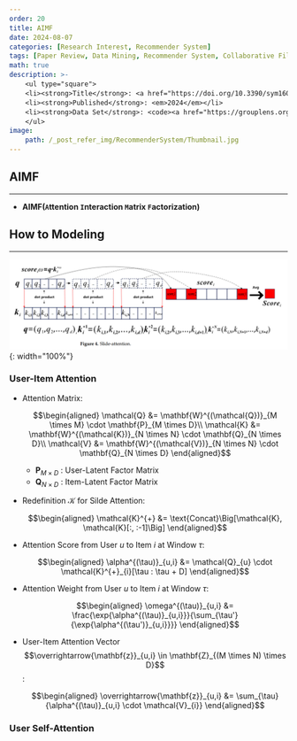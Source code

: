```yaml
---
order: 20
title: AIMF
date: 2024-08-07
categories: [Research Interest, Recommender System]
tags: [Paper Review, Data Mining, Recommender System, Collaborative Filtering, Latent Factor Model, Deep Learning, Attention Mechanism]
math: true
description: >-
    <ul type="square">
    <li><strong>Title</strong>: <a href="https://doi.org/10.3390/sym16030267"><code>Matrix Factorization Recommendation Algorithm Based on Attention Interaction</code></a></li>
    <li><strong>Published</strong>: <em>2024</em></li>
    <li><strong>Data Set</strong>: <code><a href="https://grouplens.org/datasets/movielens/">MovieLens</a></code></li>
    </ul>
image:
    path: /_post_refer_img/RecommenderSystem/Thumbnail.jpg
---
```


## AIMF
-----

- **AIMF(`A`ttention `I`nteraction `M`atrix `F`actorization)**

## How to Modeling
-----

![01](/_post_refer_img/RecommenderSystem/20-01.png){: width="100%"}

### User-Item Attention

- Attention Matrix:

	$$\begin{aligned}
    \mathcal{Q}
    &= \mathbf{W}^{(\mathcal{Q})}_{M \times M} \cdot \mathbf{P}_{M \times D}\\
	\mathcal{K}
    &= \mathbf{W}^{(\mathcal{K})}_{N \times N} \cdot \mathbf{Q}_{N \times D}\\
	\mathcal{V}
    &= \mathbf{W}^{(\mathcal{V})}_{N \times N} \cdot \mathbf{Q}_{N \times D}
    \end{aligned}$$

    - $\mathbf{P}_{M \times D}$ : User-Latent Factor Matrix
    - $\mathbf{Q}_{N \times D}$ : Item-Latent Factor Matrix

- Redefinition $\mathcal{K}$ for Silde Attention:

    $$\begin{aligned}
    \mathcal{K}^{+}
    &= \text{Concat}\Big[\mathcal{K}, \mathcal{K}[:, :-1]\Big]
    \end{aligned}$$

- Attention Score from User $u$ to Item $i$ at Window $\tau$:

    $$\begin{aligned}
    \alpha^{(\tau)}_{u,i}
    &= \mathcal{Q}_{u} \cdot \mathcal{K}^{+}_{i}[\tau : \tau + D]
    \end{aligned}$$

- Attention Weight from User $u$ to Item $i$ at Window $\tau$:

    $$\begin{aligned}
    \omega^{(\tau)}_{u,i}
    &= \frac{\exp{\alpha^{(\tau)}_{u,i}}}{\sum_{\tau'}{\exp{\alpha^{(\tau')}_{u,i}}}}
    \end{aligned}$$

- User-Item Attention Vector $$\overrightarrow{\mathbf{z}}_{u,i} \in \mathbf{Z}_{(M \times N) \times D}$$:

    $$\begin{aligned}
    \overrightarrow{\mathbf{z}}_{u,i}
    &= \sum_{\tau}{\alpha^{(\tau)}_{u,i} \cdot \mathcal{V}_{i}}
    \end{aligned}$$


### User Self-Attention

